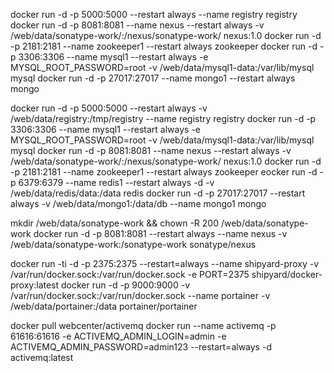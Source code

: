 docker run -d -p 5000:5000 --restart always --name registry registry
docker run -d -p 8081:8081 --name nexus --restart always -v /web/data/sonatype-work/:/nexus/sonatype-work/ nexus:1.0
docker run -d -p 2181:2181 --name zookeeper1 --restart always zookeeper
docker run -d -p 3306:3306 --name mysql1 --restart always -e MYSQL_ROOT_PASSWORD=root -v /web/data/mysql1-data:/var/lib/mysql mysql
docker run -d -p 27017:27017 --name mongo1 --restart always mongo

docker run -d -p 5000:5000 --restart always -v /web/data/registry:/tmp/registry --name registry registry
docker run -d -p 3306:3306 --name mysql1 --restart always -e MYSQL_ROOT_PASSWORD=root -v /web/data/mysql1-data:/var/lib/mysql mysql
docker run -d -p 8081:8081 --name nexus --restart always -v /web/data/sonatype-work/:/nexus/sonatype-work/ nexus:1.0
docker run -d -p 2181:2181 --name zookeeper1 --restart always zookeeper
eocker run -d -p 6379:6379 --name redis1 --restart always -d -v /web/data/redis/data:/data redis
docker run -d -p 27017:27017 --restart always -v /web/data/mongo1:/data/db --name mongo1 mongo

mkdir /web/data/sonatype-work && chown -R 200 /web/data/sonatype-work
docker run -d -p 8081:8081 --restart always --name nexus -v /web/data/sonatype-work:/sonatype-work sonatype/nexus

docker run -ti -d -p 2375:2375 --restart=always --name shipyard-proxy -v /var/run/docker.sock:/var/run/docker.sock -e PORT=2375 shipyard/docker-proxy:latest
docker run -d -p 9000:9000 -v /var/run/docker.sock:/var/run/docker.sock --name portainer -v /web/data/portainer:/data portainer/portainer

docker pull webcenter/activemq
docker run --name activemq -p 61616:61616 -e ACTIVEMQ_ADMIN_LOGIN=admin -e ACTIVEMQ_ADMIN_PASSWORD=admin123 --restart=always -d activemq:latest
